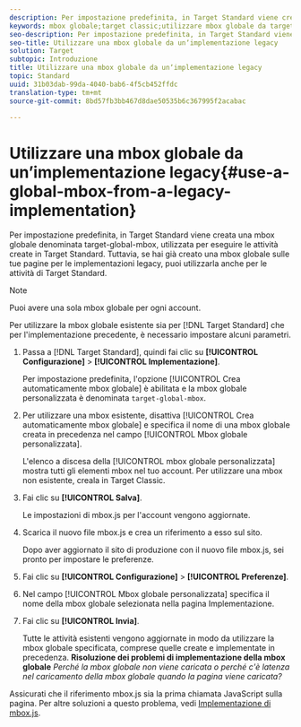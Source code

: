 ```yaml
---
description: Per impostazione predefinita, in Target Standard viene creata una mbox globale denominata target-global-mbox, utilizzata per eseguire le attività create in Target Standard. Tuttavia, se hai già creato una mbox globale sulle tue pagine per le implementazioni legacy, puoi utilizzarla anche per le attività di Target Standard.
keywords: mbox globale;target classic;utilizzare mbox globale da target classic
seo-description: Per impostazione predefinita, in Target Standard viene creata una mbox globale denominata target-global-mbox, utilizzata per eseguire le attività create in Target Standard. Tuttavia, se hai già creato una mbox globale sulle tue pagine per le implementazioni legacy, puoi utilizzarla anche per le attività di Target Standard.
seo-title: Utilizzare una mbox globale da unʼimplementazione legacy
solution: Target
subtopic: Introduzione
title: Utilizzare una mbox globale da unʼimplementazione legacy
topic: Standard
uuid: 31b03dab-99da-4040-bab6-4f5cb452ffdc
translation-type: tm+mt
source-git-commit: 8bd57fb3bb467d8dae50535b6c367995f2acabac

---
```



# Utilizzare una mbox globale da unʼimplementazione legacy{#use-a-global-mbox-from-a-legacy-implementation}

Per impostazione predefinita, in Target Standard viene creata una mbox globale denominata target-global-mbox, utilizzata per eseguire le attività create in Target Standard. Tuttavia, se hai già creato una mbox globale sulle tue pagine per le implementazioni legacy, puoi utilizzarla anche per le attività di Target Standard.

>[!NOTE]
>
>Puoi avere una sola mbox globale per ogni account.

Per utilizzare la mbox globale esistente sia per [!DNL Target Standard] che per l&#39;implementazione precedente, è necessario impostare alcuni parametri.

1. Passa a [!DNL Target Standard], quindi fai clic su **[!UICONTROL Configurazione]** &gt; **[!UICONTROL Implementazione]**.

   Per impostazione predefinita, l&#39;opzione [!UICONTROL Crea automaticamente mbox globale] è abilitata e la mbox globale personalizzata è denominata `target-global-mbox`.
1. Per utilizzare una mbox esistente, disattiva [!UICONTROL Crea automaticamente mbox globale] e specifica il nome di una mbox globale creata in precedenza nel campo [!UICONTROL Mbox globale personalizzata].

   L&#39;elenco a discesa della [!UICONTROL mbox globale personalizzata] mostra tutti gli elementi mbox nel tuo account. Per utilizzare una mbox non esistente, creala in Target Classic.
1. Fai clic su **[!UICONTROL Salva]**.

   Le impostazioni di mbox.js per l&#39;account vengono aggiornate.
1. Scarica il nuovo file mbox.js e crea un riferimento a esso sul sito.

   Dopo aver aggiornato il sito di produzione con il nuovo file mbox.js, sei pronto per impostare le preferenze.
1. Fai clic su **[!UICONTROL Configurazione]** &gt; **[!UICONTROL Preferenze]**.
1. Nel campo [!UICONTROL Mbox globale personalizzata] specifica il nome della mbox globale selezionata nella pagina Implementazione.
1. Fai clic su **[!UICONTROL Invia]**.

   Tutte le attività esistenti vengono aggiornate in modo da utilizzare la mbox globale specificata, comprese quelle create e implementate in precedenza.
   **Risoluzione dei problemi di implementazione della mbox globale** *Perché la mbox globale non viene caricata o perché c&#39;è latenza nel caricamento della mbox globale quando la pagina viene caricata?*

Assicurati che il riferimento mbox.js sia la prima chiamata JavaScript sulla pagina. Per altre soluzioni a questo problema, vedi [Implementazione di mbox.js](../../../../c-implementing-target/c-implementing-target-for-client-side-web/t-mbox-download/mbox-download.md#task_4EAE26BB84FD4E1D858F411AEDF4B420).
